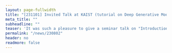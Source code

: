```yaml
---
layout: page-fullwidth
title: "[231101] Invited Talk at KAIST (tutorial on Deep Generative Models)"
meta_title: ""
subheadline: ""
teaser: 'It was such a pleasure to give a seminar talk on "Introduction to Deep Generative Models" at AIxMobility Lab at Korea Advanced Institute of Science and Technology (Virtual). I would like to thank Prof. Hwasoo Yeo for the invitation.'
permalink: "/news/230802"
header: no
readmore: false
---
```

